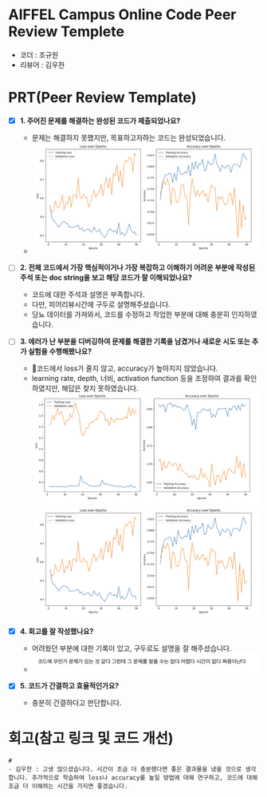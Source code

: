 # AIFFEL Campus Online Code Peer Review Templete
- 코더 : 조규원
- 리뷰어 : 김우찬


# PRT(Peer Review Template)
- [x]  **1. 주어진 문제를 해결하는 완성된 코드가 제출되었나요?**
    - 문제는 해결하지 못했지만, 목표하고자하는 코드는 완성되었습니다.
    - ![1](3.png)
    
- [ ]  **2. 전체 코드에서 가장 핵심적이거나 가장 복잡하고 이해하기 어려운 부분에 작성된 
주석 또는 doc string을 보고 해당 코드가 잘 이해되었나요?**
    - 코드에 대한 주석과 설명은 부족합니다.
    - 다만, 피어리뷰시간에 구두로 설명해주셨습니다.
    - 당뇨 데이터를 가져와서, 코드를 수정하고 작업한 부분에 대해 충분히 인지하였습니다.
        
- [ ]  **3. 에러가 난 부분을 디버깅하여 문제를 해결한 기록을 남겼거나
새로운 시도 또는 추가 실험을 수행해봤나요?**
    - 코드에서 loss가 줄지 않고, accuracy가 높아지지 않았습니다.
    - learning rate, depth, 너비, activation function 등을 조정하여 결과를 확인하였지만, 해답은 찾지 못하였습니다.
       ![1](2.png)![2](3.png) 
- [x]  **4. 회고를 잘 작성했나요?**
    - 어려웠던 부분에 대한 기록이 있고, 구두로도 설명을 잘 해주셨습니다.
    - ![3](1.png)
        
- [x]  **5. 코드가 간결하고 효율적인가요?**
    - 충분히 간결하다고 판단합니다.

# 회고(참고 링크 및 코드 개선)
```
# 
- 김우찬 : 고생 많으셨습니다. 시간이 조금 더 충분했다면 좋은 결과물을 냈을 것으로 생각합니다. 추가적으로 학습하여 loss나 accuracy를 높일 방법에 대해 연구하고, 코드에 대해 조금 더 이해하는 시간을 가지면 좋겠습니다.
```
